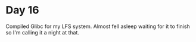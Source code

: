 # Day 16

Compiled Glibc for my LFS system. Almost fell asleep waiting for it to finish so I'm calling it a night at that.
